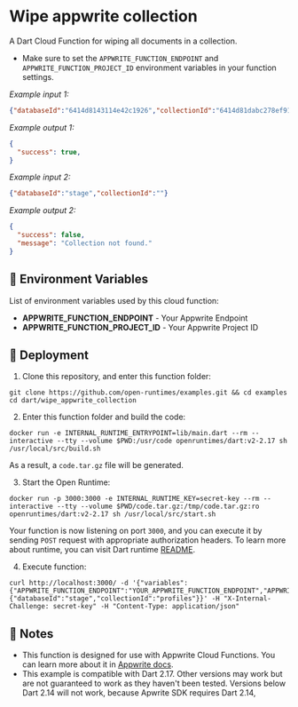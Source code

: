 # Wipe appwrite collection

A Dart Cloud Function for wiping all documents in a collection.

* Make sure to set the `APPWRITE_FUNCTION_ENDPOINT` and `APPWRITE_FUNCTION_PROJECT_ID` environment variables in your function settings.

_Example input 1:_

```json
{"databaseId":"6414d8143114e42c1926","collectionId":"6414d81dabc278ef9147"}
```

_Example output 1:_

```json
{
  "success": true,
}
```

_Example input 2:_

```json
{"databaseId":"stage","collectionId":""}
```

_Example output 2:_

```json
{
  "success": false,
  "message": "Collection not found."
}
```

## 📝 Environment Variables

List of environment variables used by this cloud function:

* **APPWRITE_FUNCTION_ENDPOINT** - Your Appwrite Endpoint
* **APPWRITE_FUNCTION_PROJECT_ID** - Your Appwrite Project ID

## 🚀 Deployment

1. Clone this repository, and enter this function folder:

```shell
git clone https://github.com/open-runtimes/examples.git && cd examples
cd dart/wipe_appwrite_collection
```

2. Enter this function folder and build the code:

```shell
docker run -e INTERNAL_RUNTIME_ENTRYPOINT=lib/main.dart --rm --interactive --tty --volume $PWD:/usr/code openruntimes/dart:v2-2.17 sh /usr/local/src/build.sh
```

As a result, a `code.tar.gz` file will be generated.

3. Start the Open Runtime:

```shell
docker run -p 3000:3000 -e INTERNAL_RUNTIME_KEY=secret-key --rm --interactive --tty --volume $PWD/code.tar.gz:/tmp/code.tar.gz:ro openruntimes/dart:v2-2.17 sh /usr/local/src/start.sh
```

Your function is now listening on port `3000`, and you can execute it by sending `POST` request with appropriate
authorization headers. To learn more about runtime, you can visit Dart
runtime [README](https://github.com/open-runtimes/open-runtimes/tree/main/runtimes/dart-2.17).

4. Execute function:

```shell
curl http://localhost:3000/ -d '{"variables":{"APPWRITE_FUNCTION_ENDPOINT":"YOUR_APPWRITE_FUNCTION_ENDPOINT","APPWRITE_FUNCTION_PROJECT_ID":"YOUR_APPWRITE_FUNCTION_PROJECT_ID"},"payload":{"databaseId":"stage","collectionId":"profiles"}}' -H "X-Internal-Challenge: secret-key" -H "Content-Type: application/json"
```

## 📝 Notes

* This function is designed for use with Appwrite Cloud Functions. You can learn more about it
  in [Appwrite docs](https://appwrite.io/docs/functions).
* This example is compatible with Dart 2.17. Other versions may work but are not guaranteed to work as they haven't been
  tested. Versions below Dart 2.14 will not work, because Apwrite SDK requires Dart 2.14,

